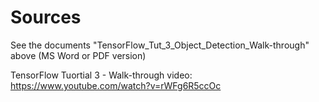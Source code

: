 # Sources

See the documents "TensorFlow_Tut_3_Object_Detection_Walk-through" above (MS Word or PDF version)

TensorFlow Tuortial 3 - Walk-through video:
https://www.youtube.com/watch?v=rWFg6R5ccOc
